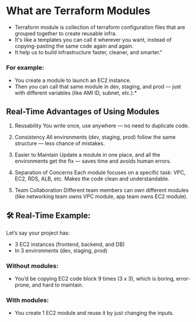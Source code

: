 # What are Terraform Modules
* Terraform module is collection of terraform configuration files that are grouped together to create reusable infra.
* It's like a templates you can call it wherever you want, instead of copying-pasting the same code again and again.
* It help us to build infrastructure faster, cleaner, and smarter."

### For example:
* You create a module to launch an EC2 instance.
* Then you can call that same module in dev, staging, and prod — just with different variables (like AMI ID, subnet, etc.).*

## Real-Time Advantages of Using Modules
1. Reusability
You write once, use anywhere — no need to duplicate code.

2. Consistency
All environments (dev, staging, prod) follow the same structure — less chance of mistakes.

3. Easier to Maintain
Update a module in one place, and all the environments get the fix — saves time and avoids human errors.

4. Separation of Concerns
Each module focuses on a specific task: VPC, EC2, RDS, ALB, etc. Makes the code clean and understandable.

5. Team Collaboration
Different team members can own different modules (like networking team owns VPC module, app team owns EC2 module).


## 🛠️ Real-Time Example:
Let’s say your project has:
  * 3 EC2 instances (frontend, backend, and DB)
  * In 3 environments (dev, staging, prod)

### Without modules:
* You’d be copying EC2 code block 9 times (3 x 3), which is boring, error-prone, and hard to maintain.
### With modules:
* You create 1 EC2 module and reuse it by just changing the inputs.

